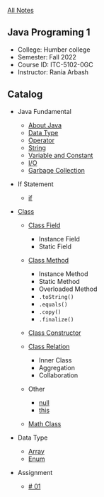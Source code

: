 [All Notes](../index.md)

## Java Programing 1

- College: Humber college
- Semester: Fall 2022
- Course ID: ITC-5102-0GC
- Instructor: Rania Arbash

## Catalog

- Java Fundamental

  - [About Java](./fundamental/about_java.md)
  - [Data Type](./fundamental/data_type.md)
  - [Operator](./fundamental/operator.md)
  - [String](./fundamental/string.md)
  - [Variable and Constant](./fundamental/variable_and_constant.md)
  - [I/O](./fundamental/io.md)
  - [Garbage Collection](./fundamental/garbage_collection.md)

- If Statement

  - [if](./if_statement/if.md)

- [Class](./class/class.md)

  - [Class Field](./class/class_field.md)
    - Instance Field
    - Static Field
  - [Class Method](./class/class_method.md)

    - Instance Method
    - Static Method
    - Overloaded Method
    - `.toString()`
    - `.equals()`
    - `.copy()`
    - `.finalize()`

  - [Class Constructor](./class/class_constructor.md)
  - [Class Relation](./class/class_relation.md)

    - Inner Class
    - Aggregation
    - Collaboration

  - Other

    - [null](./class/class_null.md)
    - [this](./class/class_this.md)

  - [Math Class](./class/class_math.md)

- Data Type

  - [Array](./data_type/array.md)
  - [Enum](./data_type/enum.md)

- Assignment
  - [# 01](./assignment/ass01.md)
